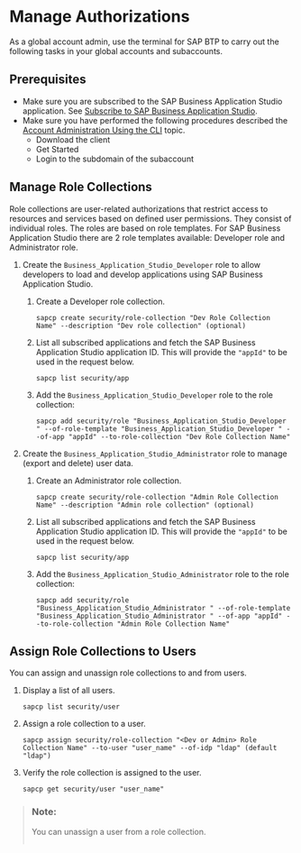 <!-- loio4168f836ff43446c8715de4800fef9ea -->

# Manage Authorizations

As a global account admin, use the terminal for SAP BTP to carry out the following tasks in your global accounts and subaccounts.



<a name="loio4168f836ff43446c8715de4800fef9ea__section_kcc_ctl_whb"/>

## Prerequisites

-   Make sure you are subscribed to the SAP Business Application Studio application. See [Subscribe to SAP Business Application Studio](Subscribe_to_SAP_Business_Application_Studio_b53e261.md).
-   Make sure you have performed the following procedures described the [Account Administration Using the CLI](https://help.sap.com/viewer/824aa13243e849b0a9d33859c1709801/Operator/en-US/7c6df2db6332419ea7a862191525377c.html) topic.
    -   Download the client
    -   Get Started
    -   Login to the subdomain of the subaccount



<a name="loio4168f836ff43446c8715de4800fef9ea__section_g53_41r_whb"/>

## Manage Role Collections

Role collections are user-related authorizations that restrict access to resources and services based on defined user permissions. They consist of individual roles. The roles are based on role templates. For SAP Business Application Studio there are 2 role templates available: Developer role and Administrator role.

1.  Create the `Business_Application_Studio_Developer` role to allow developers to load and develop applications using SAP Business Application Studio.
    1.  Create a Developer role collection.

        ```
        sapcp create security/role-collection "Dev Role Collection Name" --description "Dev role collection" (optional)
        ```

    2.  List all subscribed applications and fetch the SAP Business Application Studio application ID. This will provide the `"appId"` to be used in the request below.

        ```
        sapcp list security/app
        ```

    3.  Add the `Business_Application_Studio_Developer` role to the role collection:

        ```
        sapcp add security/role "Business_Application_Studio_Developer " --of-role-template "Business_Application_Studio_Developer " --of-app "appId" --to-role-collection "Dev Role Collection Name"
        
        ```

2.  Create the `Business_Application_Studio_Administrator` role to manage \(export and delete\) user data.
    1.  Create an Administrator role collection.

        ```
        sapcp create security/role-collection "Admin Role Collection Name" --description "Admin role collection" (optional)
        ```

    2.  List all subscribed applications and fetch the SAP Business Application Studio application ID. This will provide the `"appId"` to be used in the request below.

        ```
        sapcp list security/app
        ```

    3.  Add the `Business_Application_Studio_Administrator` role to the role collection:

        ```
        sapcp add security/role "Business_Application_Studio_Administrator " --of-role-template "Business_Application_Studio_Administrator " --of-app "appId" --to-role-collection "Admin Role Collection Name"
        
        ```




<a name="loio4168f836ff43446c8715de4800fef9ea__section_oyy_3dr_whb"/>

## Assign Role Collections to Users

You can assign and unassign role collections to and from users.

1.  Display a list of all users.

    ```
    sapcp list security/user
    ```

2.  Assign a role collection to a user.

    ```
    sapcp assign security/role-collection "<Dev or Admin> Role Collection Name" --to-user "user_name" --of-idp "ldap" (default "ldap")
    ```

3.  Verify the role collection is assigned to the user.

    ```
    sapcp get security/user "user_name"
    ```


> ### Note:  
> You can unassign a user from a role collection.
> 
> ```
> 
> ```

